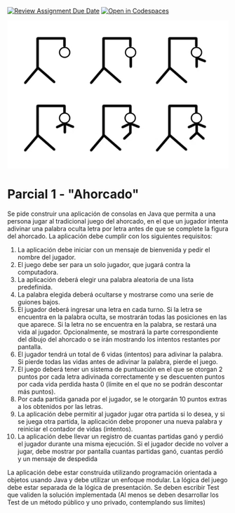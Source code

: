 [![Review Assignment Due Date](https://classroom.github.com/assets/deadline-readme-button-24ddc0f5d75046c5622901739e7c5dd533143b0c8e959d652212380cedb1ea36.svg)](https://classroom.github.com/a/AcmRs2M_)
[![Open in Codespaces](https://classroom.github.com/assets/launch-codespace-7f7980b617ed060a017424585567c406b6ee15c891e84e1186181d67ecf80aa0.svg)](https://classroom.github.com/open-in-codespaces?assignment_repo_id=11082213)
<p align="center">
  <img src="./docs/_images/img.png" alt="TA TE TI"/>
</p>

# Parcial 1 - "Ahorcado"

Se pide construir una aplicación de consolas en Java que permita a una 
persona jugar al tradicional juego del ahorcado, en el que un jugador 
intenta adivinar una palabra oculta letra por letra antes de que se 
complete la figura del ahorcado. La aplicación debe cumplir con los 
siguientes requisitos:

1. La aplicación debe iniciar con un mensaje de bienvenida y pedir el nombre del jugador.
2. El juego debe ser para un solo jugador, que jugará contra la computadora. 
3. La aplicación deberá elegir una palabra aleatoria de una lista predefinida. 
4. La palabra elegida deberá ocultarse y mostrarse como una serie de guiones bajos. 
5. El jugador deberá ingresar una letra en cada turno. Si la letra se encuentra en la palabra oculta, se mostrarán todas las posiciones en las que aparece. Si la letra no se encuentra en la palabra, se restará una vida al jugador. Opcionalmente, se mostrará la parte correspondiente del dibujo del ahorcado o se irán mostrando los intentos restantes por pantalla. 
6. El jugador tendrá un total de 6 vidas (intentos) para adivinar la palabra. Si pierde todas las vidas antes de adivinar la palabra, pierde el juego. 
7. El juego deberá tener un sistema de puntuación en el que se otorgan 2 puntos por cada letra adivinada correctamente y se descuenten puntos por cada vida perdida hasta 0 (límite en el que no se podrán descontar más puntos). 
8. Por cada partida ganada por el jugador, se le otorgarán 10 puntos extras a los obtenidos por las letras. 
9. La aplicación debe permitir al jugador jugar otra partida si lo desea, y si se juega otra partida, la aplicación debe proponer una nueva palabra y reiniciar el contador de vidas (intentos). 
10. La aplicación debe llevar un registro de cuantas partidas ganó y perdió el jugador durante una misma ejecución. Si el jugador decide no volver a jugar, debe mostrar por pantalla cuantas partidas ganó, cuantas perdió y un mensaje de despedida


La aplicación debe estar construida utilizando programación orientada a 
objetos usando Java y debe utilizar un enfoque modular. La lógica del juego 
debe estar separada de la lógica de presentación. Se deben escribir Test que 
validen la solución implementada (Al menos se deben desarrollar los Test de un 
método público y uno privado, contemplando sus límites)
